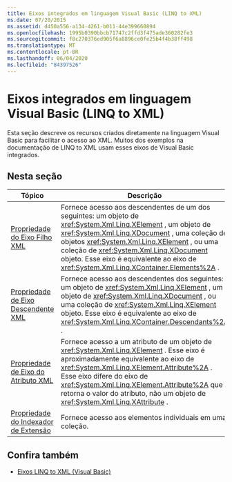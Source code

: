 ```yaml
---
title: Eixos integrados em linguagem Visual Basic (LINQ to XML)
ms.date: 07/20/2015
ms.assetid: d450a556-a134-4261-b011-44e399660894
ms.openlocfilehash: 1995b0390bbcb71747c2ffd3f475ade360282fe3
ms.sourcegitcommit: f8c270376ed905f6a8896ce0fe25b4f4b38ff498
ms.translationtype: MT
ms.contentlocale: pt-BR
ms.lasthandoff: 06/04/2020
ms.locfileid: "84397526"
---
```

# <a name="language-integrated-axes-in-visual-basic-linq-to-xml"></a>Eixos integrados em linguagem Visual Basic (LINQ to XML)
Esta seção descreve os recursos criados diretamente na linguagem Visual Basic para facilitar o acesso ao XML. Muitos dos exemplos na documentação de LINQ to XML usam esses eixos de Visual Basic integrados.  
  
## <a name="in-this-section"></a>Nesta seção  
  
|Tópico|Descrição|  
|-----------|-----------------|  
|[Propriedade do Eixo Filho XML](../../../language-reference/xml-axis/xml-child-axis-property.md)|Fornece acesso aos descendentes de um dos seguintes: um objeto de <xref:System.Xml.Linq.XElement> , um objeto de <xref:System.Xml.Linq.XDocument> , uma coleção de objetos <xref:System.Xml.Linq.XElement> , ou uma coleção de <xref:System.Xml.Linq.XDocument> objeto. Esse eixo é equivalente ao eixo de <xref:System.Xml.Linq.XContainer.Elements%2A> .|  
|[Propriedade de Eixo Descendente XML](../../../language-reference/xml-axis/xml-descendant-axis-property.md)|Fornece acesso aos descendentes dos seguintes: um objeto de <xref:System.Xml.Linq.XElement> , um objeto de <xref:System.Xml.Linq.XDocument> , ou uma coleção de <xref:System.Xml.Linq.XElement> objeto. Esse eixo é equivalente ao eixo de <xref:System.Xml.Linq.XContainer.Descendants%2A> .|  
|[Propriedade de Eixo do Atributo XML](../../../language-reference/xml-axis/xml-attribute-axis-property.md)|Fornece acesso a um atributo de um objeto de <xref:System.Xml.Linq.XElement> . Esse eixo é aproximadamente equivalente ao eixo de <xref:System.Xml.Linq.XElement.Attribute%2A> . Esse eixo difere do eixo de <xref:System.Xml.Linq.XElement.Attribute%2A> que retorna o valor do atributo, não um objeto de <xref:System.Xml.Linq.XAttribute> .|  
|[Propriedade do Indexador de Extensão](../../../language-reference/xml-axis/extension-indexer-property.md)|Fornece acesso aos elementos individuais em uma coleção.|  
  
## <a name="see-also"></a>Confira também

- [Eixos LINQ to XML (Visual Basic)](linq-to-xml-axes.md)
